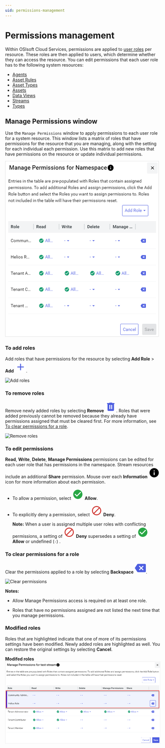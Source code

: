 ```yaml
---
uid: permissions-management
---
```


# Permissions management

Within OSIsoft Cloud Services, permissions are applied to [user roles](xref:ccRoles) per resource. These roles are then applied to users, which determine whether they can access the resource. You can edit permissions that each user role has to the following system resources: 

- [Agents](xref:manage-agent-permissions)
- [Asset Rules](xref:manage-asset-rules-permissions)
- [Asset Types](xref:manage-asset-type-permissions)
- [Assets](xref:manage-asset-permissions)
- [Data Views](xref:manage-data-views-permissions)
- [Streams](xref:streams-manage-stream-permissions)
- [Types](xref:types-manage-permissions)

## Manage Permissions window

Use the `Manage Permissions` window to apply permissions to each user role for a system resource. This window lists a matrix of roles that have permissions for the resource that you are managing, along with the setting for each individual each permission. Use this matrix to add new roles that have permissions on the resource or update individual permissions.

![Manage permissions](./images/manage-permissions-window.png)

### To add roles

Add roles that have permissions for the resource by selecting **Add Role** > **Add** ![Add](../_icons/branded/plus.svg).

![Add roles](./images/manage-stream-permissions-add-roles.gif)

### To remove roles

Remove newly added roles by selecting **Remove** ![Remove](../_icons/branded/trash-can.svg). Roles that were added previously cannot be removed because they already have permissions assigned that must be cleared first. For more information, see [To clear permissions for a role](#to-clear-permissions-for-a-role).

![Remove roles](./images/manage-stream-permissions-remove-role.gif)

### To edit permissions

**Read**, **Write**, **Delete**, **Manage Permissions** permissions can be edited for each user role that has permissions in the namespace. Stream resources include an additional **Share** permission. Mouse over each **Information** ![Information](../_icons/default/information.svg) icon for more information about each permission.

- To allow a permission, select ![Allow](../_icons/custom/check-circle.svg) **Allow**.

- To explicitly deny a permission, select ![Deny](../_icons/custom/cancel.svg) **Deny**. 

    **Note:** When a user is assigned multiple user roles with conflicting permissions, a setting of ![Deny](../_icons/custom/cancel.svg) **Deny** supersedes a setting of ![Allow](../_icons/custom/check-circle.svg) **Allow** or undefined (`-`) .

### To clear permissions for a role
    
Clear the permissions applied to a role by selecting **Backspace** ![Backspace](../_icons/branded/backspace.svg).

![Clear permissions](./images/manage-stream-permissions-clear-permissions.gif) 

**Notes:**

- Allow Manage Permissions access is required on at least one role.
                          
- Roles that have no permissions assigned are not listed the next time that you manage permissions.

### Modified roles

Roles that are highlighted indicate that one of more of its permissions settings have been modified. Newly added roles are highlighted as well. You can restore the original settings by selecting **Cancel**.

**Modifed roles**
![Modified roles](./images/highlighted-roles.png)
